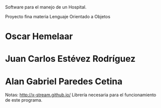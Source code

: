 Software para el manejo de un Hospital.

Proyecto fina materia Lenguaje Orientado a Objetos
# Oscar Hemelaar
# Juan Carlos Estévez Rodríguez
# Alan Gabriel Paredes Cetina


Notas:
http://x-stream.github.io/ Librería necesaria para el funcionamiento de este programa.
